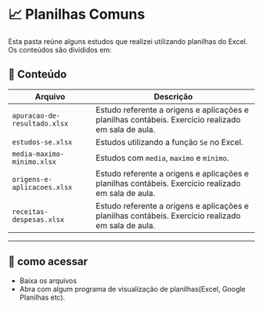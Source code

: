 # 📈 Planilhas Comuns

Esta pasta reúne alguns estudos que realizei utilizando planilhas do Excel. Os conteúdos são divididos em:

## 📌 Conteúdo

| Arquivo               | Descrição                                                                 |
|------------------------|--------------------------------------------------------------------------|
| `apuracao-de-resultado.xlsx`       | Estudo referente a origens e aplicações e planilhas contábeis. Exercício realizado em sala de aula. |
| `estudos-se.xlsx` | Estudos utilizando a função `Se` no Excel. |
| `media-maximo-minimo.xlsx` | Estudos com `media`, `maximo` e `minimo`. |
| `origens-e-aplicacoes.xlsx` | Estudo referente a origens e aplicações e planilhas contábeis. Exercício realizado em sala de aula. |
| `receitas-despesas.xlsx` | Estudo referente a origens e aplicações e planilhas contábeis. Exercício realizado em sala de aula. |

---

## 🚀 como acessar

- Baixa os arquivos
- Abra com algum programa de visualização de planilhas(Excel, Google Planilhas etc).


